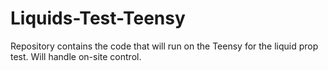 # Liquids-Test-Teensy
Repository contains the code that will run on the Teensy for the liquid prop test.
Will handle on-site control. 
